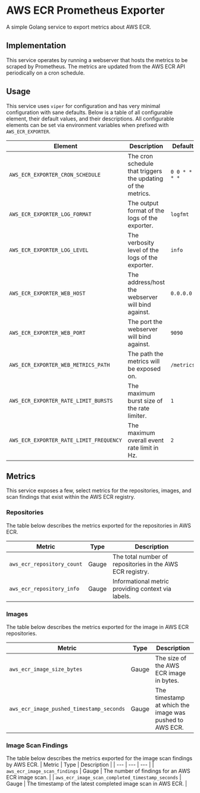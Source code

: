 # AWS ECR Prometheus Exporter

A simple Golang service to export metrics about AWS ECR.

## Implementation

This service operates by running a webserver that hosts the metrics to be scraped by
Prometheus. The metrics are updated from the AWS ECR API periodically on a cron schedule.

## Usage

This service uses `viper` for configuration and has very minimal configuration with sane
defaults. Below is a table of all configurable element, their default values, and their
descriptions. All configurable elements can be set via environment variables when prefixed
with `AWS_ECR_EXPORTER`.

| Element                                 | Description                                                  | Default       | Values                                    |
| --------------------------------------- | ------------------------------------------------------------ | ------------- | ----------------------------------------- |
| `AWS_ECR_EXPORTER_CRON_SCHEDULE`        | The cron schedule that triggers the updating of the metrics. | `0 0 * * * *` | N/A                                       |
| `AWS_ECR_EXPORTER_LOG_FORMAT`           | The output format of the logs of the exporter.               | `logfmt`      | `json`, `logfmt`, `text`                  |
| `AWS_ECR_EXPORTER_LOG_LEVEL`            | The verbosity level of the logs of the exporter.             | `info`        | `debug`, `info`, `warn`, `error`, `fatal` |
| `AWS_ECR_EXPORTER_WEB_HOST`             | The address/host the webserver will bind against.            | `0.0.0.0`     | N/A                                       |
| `AWS_ECR_EXPORTER_WEB_PORT`             | The port the webserver will bind against.                    | `9090`        | N/A                                       |
| `AWS_ECR_EXPORTER_WEB_METRICS_PATH`     | The path the metrics will be exposed on.                     | `/metrics`    | N/A                                       |
| `AWS_ECR_EXPORTER_RATE_LIMIT_BURSTS`    | The maximum burst size of the rate limiter.                  | `1`           | N/A                                       |
| `AWS_ECR_EXPORTER_RATE_LIMIT_FREQUENCY` | The maximum overall event rate limit in Hz.                  | `2`           | N/A                                       |

## Metrics

This service exposes a few, select metrics for the repositories, images, and scan findings
that exist within the AWS ECR registry.

### Repositories

The table below describes the metrics exported for the repositories in AWS ECR.

| Metric                     | Type  | Description                                               |
| -------------------------- | ----- | --------------------------------------------------------- |
| `aws_ecr_repository_count` | Gauge | The total number of repositories in the AWS ECR registry. |
| `aws_ecr_repository_info`  | Gauge | Informational metric providing context via labels.        |

### Images

The table below describes the metrics exported for the image in AWS ECR repositories.

| Metric                                   | Type  | Description                                             |
| ---------------------------------------- | ----- | ------------------------------------------------------- |
| `aws_ecr_image_size_bytes`               | Gauge | The size of the AWS ECR image in bytes.                 |
| `aws_ecr_image_pushed_timestamp_seconds` | Gauge | The timestamp at which the image was pushed to AWS ECR. |

### Image Scan Findings

The table below describes the metrics exported for the image scan findings by AWS ECR.
| Metric | Type | Description |
| --- | --- | --- |
| `aws_ecr_image_scan_findings` | Gauge | The number of findings for an AWS ECR image scan. |
| `aws_ecr_image_scan_completed_timestamp_seconds` | Gauge | The timestamp of the latest completed image scan in AWS ECR. |
